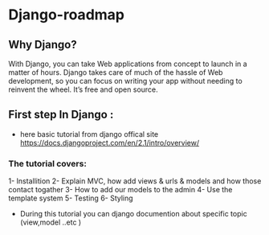 # Django-roadmap

## Why Django?
With Django, you can take Web applications from concept to launch in a matter of hours. Django takes care of much of the hassle of Web development, so you can focus on writing your app without needing to reinvent the wheel. It’s free and open source.

## First step In Django :
- here basic tutorial from django offical site 
https://docs.djangoproject.com/en/2.1/intro/overview/
### The tutorial covers:
1- Installition 
2- Explain MVC, how add views & urls & models and how those contact togather 
3- How to add our models to the admin 
4- Use the template system 
5- Testing 
6- Styling 

* During this tutorial you can django documention about specific topic (view,model ..etc )

